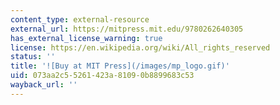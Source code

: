 ```yaml
---
content_type: external-resource
external_url: https://mitpress.mit.edu/9780262640305
has_external_license_warning: true
license: https://en.wikipedia.org/wiki/All_rights_reserved
status: ''
title: '![Buy at MIT Press](/images/mp_logo.gif)'
uid: 073aa2c5-5261-423a-8109-0b8899683c53
wayback_url: ''
---
```

